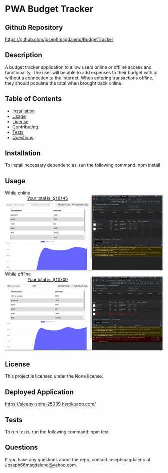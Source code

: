 
# PWA Budget Tracker
## Github Repository
https://github.com/josephmagdaleno/BudgetTracker
## Description
A budget tracker application to allow users online or offline access and functionality. The user will be able to add expenses to their budget with or without a connection to the internet. When entering transactions offline, they should populate the total when brought back online.
## Table of Contents
* [Installation](#installation)
* [Usage](#usage)
* [License](#license)
* [Contributing](#contributing)
* [Tests](#tests)
* [Questions](#questions)
## Installation
To install necessary dependencies, run the following command:
npm install
## Usage
While online
![Screenshot](./public/img/PWA-HW1.png)
While offline
![Screenshot](./public/img/PWA-HW2.png)
## License
This project is licensed under the None license.
## Deployed Application
https://sleepy-spire-25039.herokuapp.com/
## Tests
To run tests, run the following command:
npm test
## Questions
If you have any questions about the repo, contact josephmagdaleno at Joseph66magdaleno@yahoo.com.
